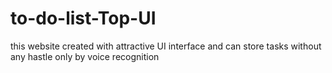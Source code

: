 # to-do-list-Top-UI
this website created with attractive UI interface and can store tasks without any hastle only by voice recognition
